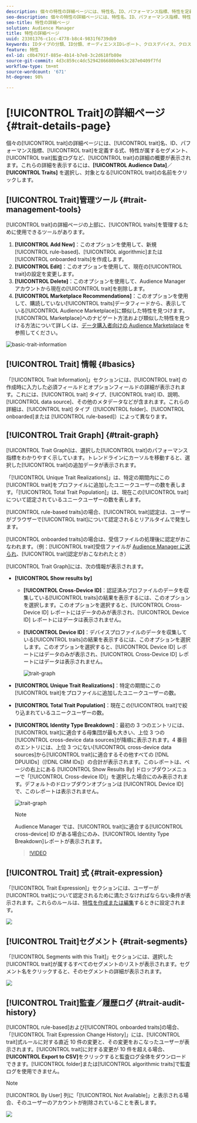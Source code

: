 ```yaml
---
description: 個々の特性の詳細ページには、特性名、ID、パフォーマンス指標、特性を定義する式、特性が属するセグメント、特性監査ログなどの概要が表示されます。これらの詳細を表示するには、Audience Data／Traits を選択し、対象となる特性の名前をクリックします。
seo-description: 個々の特性の詳細ページには、特性名、ID、パフォーマンス指標、特性を定義する式、特性が属するセグメント、特性監査ログなどの概要が表示されます。これらの詳細を表示するには、Audience Data／Traits を選択し、対象となる特性の名前をクリックします。
seo-title: 特性の詳細ページ
solution: Audience Manager
title: 特性の詳細ページ
uuid: 23301376-c1cc-4778-b8c4-9831f6739db9
keywords: IDタイプの分類、ID分類、オーディエンスIDレポート、クロスデバイス、クロスデバイスID、デバイスID
feature: 特性
exl-id: c0b4791f-885e-4b14-b7e8-3c2d618fb80e
source-git-commit: 4d3c859cc4dc5294286680b0e63c287e0409f7fd
workflow-type: tm+mt
source-wordcount: '671'
ht-degree: 98%

---
```


# [!UICONTROL Trait]の詳細ページ {#trait-details-page}

個々の[!UICONTROL trait]の詳細ページには、[!UICONTROL trait]名、ID、パフォーマンス指標、[!UICONTROL trait]を定義する式、特性が属するセグメント、[!UICONTROL trait]監査ログなど、[!UICONTROL trait]の詳細の概要が表示されます。これらの詳細を表示するには、**[!UICONTROL Audience Data]**／**[!UICONTROL Traits]** を選択し、対象となる[!UICONTROL trait]の名前をクリックします。

## [!UICONTROL Trait]管理ツール {#trait-management-tools}

[!UICONTROL trait]の詳細ページの上部に、[!UICONTROL traits]を管理するために使用できるツールがあります。

1. **[!UICONTROL Add New]**：このオプションを使用して、新規 [!UICONTROL rule-based]、[!UICONTROL algorithmic]または[!UICONTROL onboarded traits]を作成します。
2. **[!UICONTROL Edit]**：このオプションを使用して、現在の[!UICONTROL trait]の設定を変更します。
3. **[!UICONTROL Delete]**：このオプションを使用して、Audience Manager アカウントから現在の[!UICONTROL trait]を削除します。
4. **[!UICONTROL Marketplace Recommendations]**：このオプションを使用して、購読していない[!UICONTROL traits]データフィードから、表示している[!UICONTROL Audience Marketplace]に類似した特性を見つけます。[!UICONTROL Marketplace]へのナビゲート方法および類似した特性を見つける方法について詳しくは、[データ購入者向けの Audience Marketplace](../audience-marketplace/marketplace-data-buyers/marketplace-data-buyers.md) を参照してください。

![basic-trait-information](assets/basic-trait-information.png)

## [!UICONTROL Trait] 情報 {#basics}

「[!UICONTROL Trait Information]」セクションには、[!UICONTROL trait] の作成時に入力した必須フィールドとオプションフィールドの詳細が表示されます。これには、[!UICONTROL trait] タイプ、[!UICONTROL trait] ID、説明、[!UICONTROL data source]、その他のメタデータなどが含まれます。これらの詳細は、[!UICONTROL trait] タイプ（[!UICONTROL folder]、[!UICONTROL onboarded]または [!UICONTROL rule-based]）によって異なります。

## [!UICONTROL Trait Graph] {#trait-graph}

[!UICONTROL Trait Graph]は、選択した[!UICONTROL trait]のパフォーマンス指標をわかりやすく示しています。トレンドラインにカーソルを移動すると、選択した[!UICONTROL trait]の追加データが表示されます。

「[!UICONTROL Unique Trait Realizations]」は、特定の期間内にこの[!UICONTROL trait]をプロファイルに追加したユニークユーザーの数を表します。「[!UICONTROL Total Trait Population]」は、現在この[!UICONTROL trait]について認定されているユニークユーザーの数を表します。

[!UICONTROL rule-based traits]の場合、[!UICONTROL trait]認定は、ユーザーがブラウザーで[!UICONTROL trait]について認定されるとリアルタイムで発生します。

[!UICONTROL onboarded traits]の場合は、受信ファイルの処理後に認定がおこなわれます。（例：[!UICONTROL trait]受信ファイルが [Audience Manager に送られ](../../faq/faq-inbound-data-ingestion.md)、[!UICONTROL trait]認定がおこなわれたとき）

[!UICONTROL Trait Graph]には、次の情報が表示されます。

* **[!UICONTROL Show results by]**
   * **[!UICONTROL Cross-Device ID]**：認証済みプロファイルのデータを収集している[!UICONTROL traits]の結果を表示するには、このオプションを選択します。このオプションを選択すると、[!UICONTROL Cross-Device ID] レポートにはデータのみが表示され、[!UICONTROL Device ID] レポートにはデータは表示されません。
   * **[!UICONTROL Device ID]**：デバイスプロファイルのデータを収集している[!UICONTROL traits]の結果を表示するには、このオプションを選択します。このオプションを選択すると、[!UICONTROL Device ID] レポートにはデータのみが表示され、[!UICONTROL Cross-Device ID] レポートにはデータは表示されません。

      ![trait-graph](assets/trait-summary.gif)

* **[!UICONTROL Unique Trait Realizations]**：特定の期間にこの[!UICONTROL trait]をプロファイルに追加したユニークユーザーの数。
* **[!UICONTROL Total Trait Population]**：現在この[!UICONTROL trait]で絞り込まれているユニークユーザーの数。

* **[!UICONTROL Identity Type Breakdown]**：最初の 3 つのエントリには、[!UICONTROL trait]に適合する母集団が最も大きい、上位 3 つの[!UICONTROL cross-device data sources]が降順に表示されます。4 番目のエントリには、上位 3 つにない[!UICONTROL cross-device data sources]から[!UICONTROL trait]に適合するその他すべての [!DNL DPUUIDs]（[!DNL CRM IDs]）の合計が表示されます。このレポートは、ページの右上にある [!UICONTROL Show Results By] ドロップダウンメニューで「[!UICONTROL Cross-device ID]」を選択した場合にのみ表示されます。デフォルトのドロップダウンオプションは [!UICONTROL Device ID] で、このレポートは表示されません。

   ![trait-graph](assets/trait-identity.png)

   >[!NOTE]
   >
   >Audience Manager では、[!UICONTROL trait]に適合する[!UICONTROL cross-device] ID がある場合にのみ、[!UICONTROL Identity Type Breakdown]レポートが表示されます。

   >[!VIDEO](https://video.tv.adobe.com/v/27977/)

## [!UICONTROL Trait] 式 {#trait-expression}

「[!UICONTROL Trait Expression]」セクションには、ユーザーが[!UICONTROL trait]について認定されるために満たさなければならない条件が表示されます。これらのルールは、[特性を作成または編集](../../features/traits/about-trait-builder.md)するときに設定されます。

![](assets/traitExpression.png)

## [!UICONTROL Trait]セグメント {#trait-segments}

「[!UICONTROL Segments with this Trait]」セクションには、選択した[!UICONTROL trait]が属するすべてのセグメントのリストが表示されます。セグメント名をクリックすると、そのセグメントの詳細が表示されます。

![](assets/traitSegments.png)

## [!UICONTROL Trait]監査／履歴ログ {#trait-audit-history}

[!UICONTROL rule-based]および[!UICONTROL onboarded traits]の場合、「[!UICONTROL Trait Expression Change History]」には、[!UICONTROL trait]式ルールに対する直近 10 件の変更と、その変更をおこなったユーザーが表示されます。[!UICONTROL trait]に対する変更が 10 件を超える場合、**[!UICONTROL Export to CSV]**&#x200B;をクリックすると監査ログ全体をダウンロードできます。[!UICONTROL folder]または[!UICONTROL algorithmic traits]で監査ログを使用できません。

>[!NOTE]
>
>[!UICONTROL By User] 列に「[!UICONTROL Not Available]」と表示される場合、そのユーザーのアカウントが削除されていることを表します。

![](assets/traitHistory.png)
